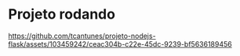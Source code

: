 # Projeto rodando

https://github.com/tcantunes/projeto-nodejs-flask/assets/103459242/ceac304b-c22e-45dc-9239-bf5636189456


